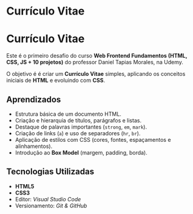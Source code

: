 # Currículo Vitae

# Currículo Vitae

Este é o primeiro desafio do curso **Web Frontend Fundamentos (HTML, CSS, JS + 10 projetos)** do professor Daniel Tapias Morales, na Udemy.

O objetivo é é criar um **Currículo Vitae** simples, aplicando os conceitos iniciais de **HTML** e evoluindo com **CSS**.

## Aprendizados

* Estrutura básica de um documento HTML.
* Criação e hierarquia de títulos, parágrafos e listas.
* Destaque de palavras importantes (`strong`, `em`, `mark`).
* Criação de links (`a`) e uso de separadores (`hr`, `br`).
* Aplicação de estilos com CSS (cores, fontes, espaçamentos e alinhamentos).
* Introdução ao **Box Model** (margem, padding, borda).

## Tecnologias Utilizadas

* **HTML5**
* **CSS3**
* Editor: *Visual Studio Code*
* Versionamento: *Git & GitHub*
